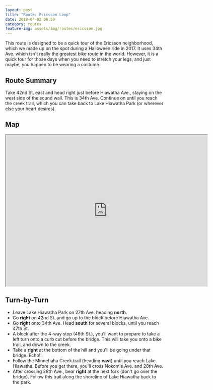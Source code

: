 ```yaml
---
layout: post
title: "Route: Ericsson Loop"
date: 2018-04-02 06:59
category: routes
feature-img: assets/img/routes/ericsson.jpg
---
```

This route is designed to be a quick tour of the Ericsson neighborhood, which we made up on the spot during a Halloween ride in 2017. It uses 34th Ave. which isn't really the greatest bike route in the world. However, it is a quick tour for those days when you need to stretch your legs, and just maybe, you happen to be wearing a costume.

## Route Summary
Take 42nd St. east and head right just before Hiawatha Ave., staying on the west side of the sound wall. This is 34th Ave. Continue on until you reach the creek trail, which you can take back to Lake Hiawatha Park (or wherever else your heart desires).

## Map
<iframe src="https://www.google.com/maps/d/embed?mid=1P7OcCn_FORIxNjhZc9NQyXWCxK4" width="640" height="480"></iframe>

## Turn-by-Turn
* Leave Lake Hiawatha Park on 27th Ave. heading **north**.
* Go **right** on 42nd St. and go up to the block before Hiawatha Ave.
* Go **right** onto 34th Ave. Head **south** for several blocks, until you reach 47th St.
* A block after the 4-way stop (46th St.), you'll want to prepare to take a left turn onto a curb cut before the bridge. This will take you onto a bike trail, and down to the creek.
* Take a **right** at the bottom of the hill and you'll be going under that bridge. Echo!!
* Follow the Minnehaha Creek trail (heading **east**) until you reach Lake Hiawatha. Before you get there, you'll cross Nokomis Ave. and 28th Ave.
* After crossing 28th Ave., bear **right** at the next fork (don't go over the bridge). Follow this trail along the shoreline of Lake Hiawatha back to the park.
